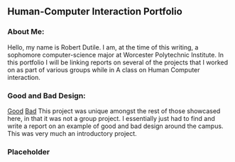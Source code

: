 
## Human-Computer Interaction Portfolio

### About Me:

  Hello, my name is Robert Dutile.  I am, at the time of this writing, a sophomore computer-science major at Worcester Polytechnic Institute.  In this portfolio I will be linking reports on several of the projects that I worked on as part of various groups while in A class on Human Computer interaction.

### Good and Bad Design:

[Good](https://medium.com/@bdbooksrule/good-and-bad-design-project-submission-1-52c23b3b9bf1) 
[Bad](https://medium.com/@bdbooksrule/good-and-bad-design-project-submission-2-3104286df96c) 
This project was unique amongst the rest of those showcased here, in that it was not a group project.  I essentially just had to find and write a report on an example of good and bad design around the campus.  This was very much an introductory project.

### Placeholder
